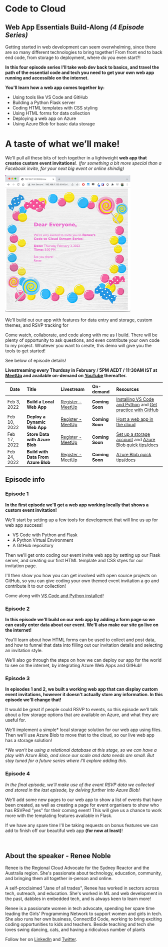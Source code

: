 # Code to Cloud
## Web App Essentials Build-Along *(4 Episode Series)*

Getting started in web development can seem overwhelming, since there are so many different technologies to bring together! From front end to back end code, from storage to deployment, where do you even start?! 

**In this four episode series I'll take web dev back to basics, and travel the path of the essential code and tech you need to get your own web app running and accessible on the internet.**

**You'll learn how a web app comes together by:**
- Using tools like VS Code and GitHub
- Building a Python Flask server
- Coding HTML templates with CSS styling
- Using HTML forms for data collection
- Deploying a web app on Azure
- Using Azure Blob for basic data storage 


# A taste of what we’ll make!

We'll pull all these bits of tech together in a lightweight **web app that creates custom event invitations**!. 
*(for something a bit more special than a Facebook invite, for your next big event or online shindig)*

![Children's Birthday Party themed invitation, inviting everyone to attend the Code to Cloud Stream series, starting February 3rd and 5PM (AEDT)](img/invite-demo.png)


We’ll build out our app with features for data entry and storage, custom themes, and RSVP tracking for  

Come watch, collaborate, and code along with me as I build. There will be plenty of opportunity to ask questions, and even contribute your own code to my project. 
Whatever you want to create, this demo will give you the tools to get started!

See below of episode details!





**Livestreaming every Thurdsay in February / 5PM AEDT / 11:30AM IST at [MeetUp](https://www.meetup.com/en-AU/Microsoft-Reactor-Sydney/) and available on-demand on [YouTube](https://www.youtube.com/channel/UCkm6luGCS3hD25jcEhvRMIA) thereafter.**


 Date | Title | Livestream | On-demand |Resources
---       | :---   | :--- | :--- | :---
Feb 3, 2022 | **Build a Local Web App**                   |  [Register - MeetUp](https://www.meetup.com/Microsoft-Reactor-Sydney/events/283188302/)     | **Coming Soon** | [Installing VS Code and Python](https://aka.ms/pythoninstallvscode) and [Get practice with GitHub](https://aka.ms/introtogithubep1) 
Feb 10, 2022 | **Deploy a Dynamic Web App**                 |  [Register - MeetUp](https://www.meetup.com/Microsoft-Reactor-Sydney/events/283367144/)     | **Coming Soon** | [Host a web app in the cloud](https://aka.ms/Hostawebapp)
Feb 17, 2022 | **Store Data with Azure Blob**                   |  [Register - MeetUp](https://www.meetup.com/Microsoft-Reactor-Sydney/events/283388546/)     | **Coming Soon** | [Set up a storage account](https://aka.ms/createazurestorageaccount) and [Azure Blob quick tips/docs](https://aka.ms/quickstartblobs)
Feb 24, 2022 | **Build with Data From Azure Blob**                  |  [Register - MeetUp](https://www.meetup.com/Microsoft-Reactor-Sydney/events/283388652/)     | **Coming Soon** | [Azure Blob quick tips/docs](https://aka.ms/quickstartblobspython)

## Episode info

### Episode 1
**In the first episode we'll get a web app working locally that shows a custom event invitation!**

We'll start by setting up a few tools for development that will line us up for web app success!

- VS Code with Python and Flask
- A Python Virtual Environment
- A GitHub repository

Then we'll get onto coding our event invite web app by setting up our Flask server, and creating our first HTML template and CSS styes for our invitation page.

I'll then show you how you can get involved with open source projects on GitHub, so you can give coding your own themed event invitation a go and contribute it to our collection!

Come along with [VS Code and Python installed](https://aka.ms/pythoninstallvscode)!

### Episode 2
**In this episode we'll build on our web app by adding a form page so we can easily enter data about our event.  We'll also make our site go live on the internet!**

You'll learn about how HTML forms can be used to collect and post data, and how to funnel that data into filling out our invitation details and selecting an invitation style.

We'll also go through the steps on how we can deploy our app for the world to see on the internet, by integrating Azure Web Apps and GitHub!

### Episode 3
**In episodes 1 and 2, we built a working web app that can display custom event invitations, however it doesn't actually store any information. In  this episode we'll change that!**

It would be great if people could RSVP to events, so this episode we'll talk about a few storage options that are available on Azure, and what they are useful for. 

We'll implement a simple* local storage solution for our web app using files. Then we'll use Azure Blob to move that to the cloud, so our live web app has a storage solution!

**We won't be using a relational database at this stage, so we can have a play with Azure Blob, and since our scale and data needs are small. But stay tuned for a future series where I'll explore adding this.*

### Episode 4
*In the final episode, we'll make use of the event RSVP data we collected and stored in the last episode, by delving further into Azure Blob!*

We'll add some new pages to our web app to show a list of events that have been created, as well as creating a page for event organisers to show who has RSVPed "yes" for their coming event! This will give us a chance to work more with the templating features available in Flask.

If we have any spare time I'll be taking requests on bonus features we can add to finish off our beautiful web app **(for now at least)**!

<br>

## About the speaker - Renee Noble

Renee is the Regional Cloud Advocate for the Sydney Reactor and the Australia region. She's passionate about technology, education, community, and bringing them all together in-person and online.

A self-proclaimed "Jane of all trades", Renee has worked in sectors across tech, outreach, and education. She's worked in ML and web development in the past, dabbles in embedded tech, and is always keen to learn more!

Renee is a passionate women in tech advocate, spending her spare time leading the Girls' Programming Network to support women and girls in tech. She also runs her own business, ConnectEd Code, working to bring exciting coding opportunities to kids and teachers. Beside teaching and tech she loves swing dancing, cats, and having a ridiculous number of plants

Follow her on [LinkedIn](https://www.linkedin.com/in/renee-noble-48a37159/) and [Twitter](https://twitter.com/noble_renee).